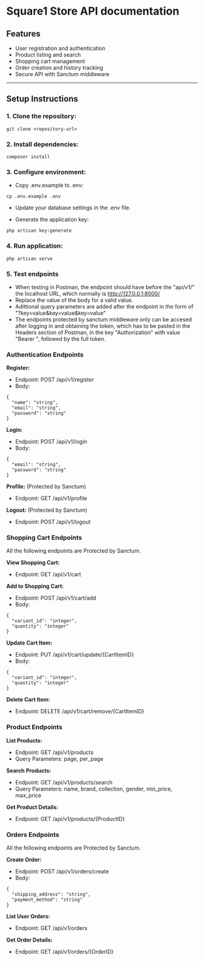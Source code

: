 # Square1 Store API documentation

## Features
- User registration and authentication
- Product listing and search
- Shopping cart management
- Order creation and history tracking
- Secure API with Sanctum middleware

---

## Setup Instructions

### 1. Clone the repository:
```
git clone <repository-url>
```

### 2. Install dependencies:
```
composer install
```

### 3. Configure environment:
- Copy .env.example to .env:
```
cp .env.example .env
```

- Update your database settings in the .env file.

- Generate the application key:
```
php artisan key:generate
```

### 4. Run application:
```
php artisan serve
```

### 5. Test endpoints
- When testing in Postman, the endpoint should have before the "api/v1/" the localhost URL, which normally is http://127.0.0.1:8000/
- Replace the value of the body for a valid value.
- Adittional query parameters are added after the endpoint in the form of "?key=value&key=value&key=value"
- The endpoints protected by sanctum middleware only can be accesed after logging in and obtaining the token, which has to be pasted in the Headers section of Postman, in the key "Authorization" with value "Bearer ", followed by the full token.

### Authentication Endpoints
**Register:** 
- Endpoint: POST /api/v1/register
- Body:
```
{
  "name": "string",
  "email": "string",
  "password": "string"
}
```

**Login:**
- Endpoint: POST /api/v1/login
- Body:
```
{
  "email": "string",
  "password": "string"
}
```

**Profile:** (Protected by Sanctum)
- Endpoint: GET /api/v1/profile

**Logout:** (Protected by Sanctum)
- Endpoint: POST /api/v1/logout

### Shopping Cart Endpoints
All the following endpoints are Protected by Sanctum.

**View Shopping Cart:**
- Endpoint: GET /api/v1/cart

**Add to Shopping Cart:**
- Endpoint: POST /api/v1/cart/add
- Body:
```
{
  "variant_id": "integer",
  "quantity": "integer"
}
```

**Update Cart Item:**
- Endpoint: PUT /api/v1/cart/update/{CartItemID}
- Body:
```
{
  "variant_id": "integer",
  "quantity": "integer"
}
```

**Delete Cart Item:**
- Endpoint: DELETE /api/v1/cart/remove/{CartItemID}

### Product Endpoints
**List Products:**
- Endpoint: GET /api/v1/products
- Query Parameters: page, per_page
  
**Search Products:**
- Endpoint: GET /api/v1/products/search
- Query Parameters: name, brand, collection, gender, min_price, max_price

**Get Product Details:**
- Endpoint: GET /api/v1/products/{ProductID}    

### Orders Endpoints
All the following endpoints are Protected by Sanctum.

**Create Order:**
- Endpoint: POST /api/v1/orders/create
- Body:
```
{
  "shipping_address": "string",
  "payment_method": "string"
}
```

**List User Orders:**
- Endpoint: GET /api/v1/orders

**Get Order Details:**
- Endpoint: GET /api/v1/orders/{OrderID}
